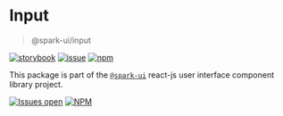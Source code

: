 # Input

> @spark-ui/input

[![storybook](https://img.shields.io/badge/storybook-black?logo=storybook)](https://sparkui.vercel.app/?path=/docs/components-input--docs)
[![issue](https://img.shields.io/badge/report%20a%20bug-black?logo=openbugbounty&logoColor=red)](https://github.com/adevinta/spark/issues/new?&projects=4&template=bug-report.yml&assignees=&labels=Component,Component%3A%20input)
[![npm](https://img.shields.io/npm/dt/%40spark-ui/input?logo=npm&labelColor=black)](https://www.npmjs.com/package/@spark-ui/input)

This package is part of the [`@spark-ui`](https://github.com/adevinta/spark) react-js user interface component library project.

[![Issues open](https://img.shields.io/github/issues-search/adevinta/spark?query=is%3Aopen%20label%3A%22Component%3A%20input%22&logo=openbugbounty&logoColor=red&label=issues%20open&color=red)](https://github.com/adevinta/spark/issues?q=is%3Aopen+label%3Ainput)
[![NPM](https://img.shields.io/npm/l/%40spark-ui%2Finput)](https://github.com/adevinta/spark/blob/main/packages/components/input/LICENSE.md)
